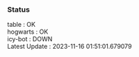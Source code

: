 ### Status


table : OK  
hogwarts : OK  
icy-bot : DOWN  
Latest Update : 2023-11-16 01:51:01.679079
